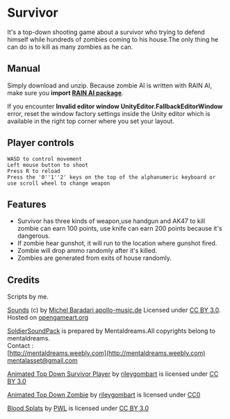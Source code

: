# Survivor
It's a top-down shooting game about a survivor who trying to defend himself while hundreds of zombies coming to his house.The only thing he can do is to kill as many zombies as he can.
## Manual
Simply download and unzip. Because zombie AI is written with RAIN AI, make sure you **import [RAIN AI package](http://legacy.rivaltheory.com/rain/download/)**.  

If you encounter **Invalid editor window UnityEditor.FallbackEditorWindow** error, reset the window factory settings inside the Unity editor which is available in the right top corner where you set your layout.
## Player controls
```
WASD to control movement
Left mouse button to shoot
Press R to reload
Press the '0''1''2' keys on the top of the alphanumeric keyboard or use scroll wheel to change weapon
```
## Features
* Survivor has three kinds of weapon,use handgun and AK47 to kill zombie can earn 100 points, use knife can earn 200 points because it's dangerous.
* If zombie hear gunshot, it will run to the location where gunshot fired.
* Zombie will drop ammo randomly after it's killed.
* Zombies are generated from exits of house randomly.

## Credits
Scripts by me.

[Sounds](http://opengameart.org/content/chaingun-pistol-rifle-shotgun-shots) (c) by [Michel Baradari apollo-music.de](http://www.apollo-music.de/) Licensed under [CC BY 3.0](https://creativecommons.org/licenses/by/3.0/). Hosted on [opengameart.org](http://opengameart.org/)

[SoldierSoundPack](https://www.assetstore.unity3d.com/en/#!/content/29662) is prepared by Mentaldreams.All copyrights belong to mentaldreams.  
Contact :  
[http://mentaldreams.weebly.com](http://mentaldreams.weebly.com)  
[mentalasset@gmail.com](mentalasset@gmail.com)

[Animated Top Down Survivor Player](http://opengameart.org/content/animated-top-down-survivor-player) by [rileygombart](http://opengameart.org/users/rileygombart) is licensed under [CC BY 3.0](https://creativecommons.org/licenses/by/3.0/)

[Animated Top Down Zombie](http://opengameart.org/content/animated-top-down-zombie) by [rileygombart](http://opengameart.org/users/rileygombart) is licensed under [CC0](https://creativecommons.org/publicdomain/zero/1.0/)

[Blood Splats](http://opengameart.org/content/blood-splats) by [PWL](http://opengameart.org/users/pwl) is licensed under [CC BY 3.0](https://creativecommons.org/licenses/by/3.0/)



